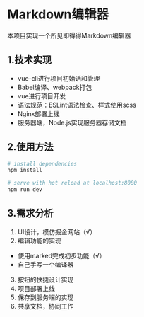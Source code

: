 # Markdown编辑器
本项目实现一个所见即得得Markdown编辑器

## 1.技术实现
- vue-cli进行项目初始话和管理
- Babel编译、webpack打包
- vue进行项目开发
- 语法规范：ESLint语法检查、样式使用scss
- Nginx部署上线
- 服务器端，Node.js实现服务器存储文档

## 2.使用方法

``` bash
# install dependencies
npm install

# serve with hot reload at localhost:8080
npm run dev
```

## 3.需求分析
 1. UI设计，模仿掘金网站（√）
 2. 编辑功能的实现
 - 使用marked完成初步功能（√）
 - 自己手写一个编译器
 3. 按钮的快捷设计实现
 4. 项目部署上线
 5. 保存到服务端的实现
 6. 共享文档，协同工作
